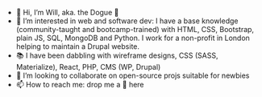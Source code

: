 - 🐾 Hi, I’m Will, aka. the Dogue 🐶
- 👀 I’m interested in web and software dev: I have a base knowledge (community-taught and bootcamp-trained) with HTML, CSS, Bootstrap, plain JS, SQL, MongoDB and Python. I work for a non-profit in London helping to maintain a Drupal website.
- 📚 I have been dabbling with wireframe designs, CSS (SASS, Materialize), React, PHP, CMS (WP, Drupal) 
- 💞️ I’m looking to collaborate on open-source projs suitable for newbies
- 📫 How to reach me: drop me a 🦴 here
